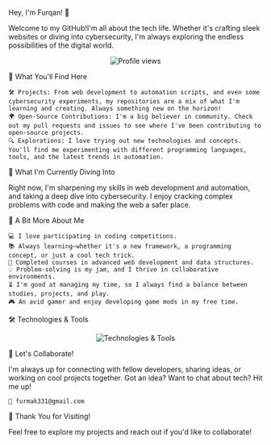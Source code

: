 Hey, I'm Furqan! 👋

Welcome to my GitHub!I'm all about the tech life. Whether it's crafting sleek websites or diving into cybersecurity, I'm always exploring the endless possibilities of the digital world.
<p align="center"> <img src="https://komarev.com/ghpvc/?username=furmak331&label=Profile%20views&color=0e75b6&style=flat" alt="Profile views" /> </p>
🚀 What You'll Find Here

    🛠 Projects: From web development to automation scripts, and even some cybersecurity experiments, my repositories are a mix of what I'm learning and creating. Always something new on the horizon!
    🌍 Open-Source Contributions: I'm a big believer in community. Check out my pull requests and issues to see where I've been contributing to open-source projects.
    🔍 Explorations: I love trying out new technologies and concepts. You'll find me experimenting with different programming languages, tools, and the latest trends in automation.

🌱 What I'm Currently Diving Into

Right now, I'm sharpening my skills in web development and automation, and taking a deep dive into cybersecurity. I enjoy cracking complex problems with code and making the web a safer place.

🌟 A Bit More About Me

    💻 I love participating in coding competitions.
    📚 Always learning—whether it's a new framework, a programming concept, or just a cool tech trick.
    🚀 Completed courses in advanced web development and data structures.
    💡 Problem-solving is my jam, and I thrive in collaborative environments.
    ⏳ I'm good at managing my time, so I always find a balance between studies, projects, and play.
    🎮 An avid gamer and enjoy developing game mods in my free time.

🛠️ Technologies & Tools
<div align="center"> <img src="https://skillicons.dev/icons?i=,js,react,python,c,nodejs,html,css,git,github,vscode,expressjs,mysql,postgresql,,,postman,git,docker,linux,figma,selenium,cpp,go,threejs,neovim,ubuntu,kali," alt="Technologies & Tools" /> </div>

  
💬 Let's Collaborate!

I'm always up for connecting with fellow developers, sharing ideas, or working on cool projects together. Got an idea? Want to chat about tech? Hit me up!

    📧 furmak331@gmail.com
  
   
🎉 Thank You for Visiting!

Feel free to explore my projects and reach out if you'd like to collaborate!
